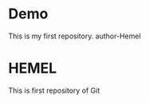 # Demo
This is my first repository.
author-Hemel
<br>
<html>
<head>
  <h1>HEMEL</h1>
  </head>
  <body>
    <p>This is first repository of Git</p>
  </body>
